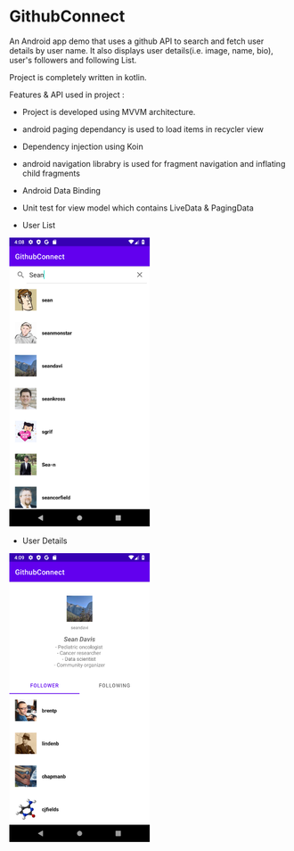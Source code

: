# GithubConnect
An Android app demo that uses a github API to search and fetch user details by user name. It also displays user details(i.e. image, name, bio), user's followers and following List.

Project is completely written in kotlin.

Features & API used in project : 
- Project is developed using MVVM architecture.
- android paging dependancy is used to load items in recycler view
- Dependency injection using Koin
- android navigation librabry is used for fragment navigation and inflating child fragments
- Android Data Binding
- Unit test for view model which contains LiveData & PagingData

- User List
<img src="https://github.com/chetan-AD/GithubConnect/blob/master/home.png?raw=true" width=50% height=50%>

- User Details
<img src="https://github.com/chetan-AD/GithubConnect/blob/master/user_details.png?raw=true" width=50% height=50%>

